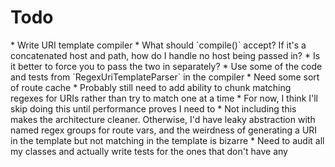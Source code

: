 <h1>Todo</h1>
* Write URI template compiler
  * What should `compile()` accept?  If it's a concatenated host and path, how do I handle no host being passed in?
      * Is it better to force you to pass the two in separately?
  * Use some of the code and tests from `RegexUriTemplateParser` in the compiler
* Need some sort of route cache
* Probably still need to add ability to chunk matching regexes for URIs rather than try to match one at a time
  * For now, I think I'll skip doing this until performance proves I need to
  * Not including this makes the architecture cleaner.  Otherwise, I'd have leaky abstraction with named regex groups for route vars, and the weirdness of generating a URI in the template but not matching in the template is bizarre
* Need to audit all my classes and actually write tests for the ones that don't have any